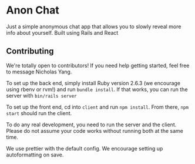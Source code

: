 # Anon Chat

Just a simple anonymous chat app that allows you to slowly reveal more
info about yourself. Built using Rails and React

## Contributing

We're totally open to contributors! If you need help getting started,
feel free to message Nicholas Yang.

To set up the back end, simply install Ruby version 2.6.3 (we
encourage using rbenv or rvm!) and run `bundle install`. If that
works, you can run the server with `bin/rails server`

To set up the front end, cd into `client` and run `npm install`. From
there, `npm start` should run the client. 

To do any real development, you need to run the server and the
client. Please do not assume your code works without running both at
the same time.

We use prettier with the default config. We encourage setting up
autoformatting on save.
